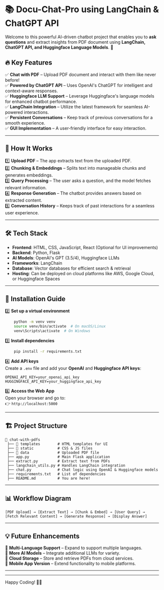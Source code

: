 # 📚 Docu-Chat-Pro using LangChain & ChatGPT API

Welcome to this powerful AI-driven chatbot project that enables you to **ask questions** and extract insights from PDF document using **LangChain, ChatGPT API, and Huggingface Language Models**. 🚀

## 🔥 Key Features
✅ **Chat with PDF** – Upload  PDF document and interact with them like never before!  
✅ **Powered by ChatGPT API** – Uses OpenAI's ChatGPT for intelligent and context-aware responses.  
✅ **Huggingface LLM Support** – Leverage Huggingface's language models for enhanced chatbot performance.  
✅ **LangChain Integration** – Utilize the latest framework for seamless AI-powered interactions.  
✅ **Persistent Conversations** – Keep track of previous conversations for a smooth experience.  
✅ **GUI Implementation** – A user-friendly interface for easy interaction.  

---

## 📌 How It Works
1️⃣ **Upload PDF** – The app extracts text from the uploaded PDF.  
2️⃣ **Chunking & Embeddings** – Splits text into manageable chunks and generates embeddings.  
3️⃣ **Query Processing** – The user asks a question, and the model fetches relevant information.  
4️⃣ **Response Generation** – The chatbot provides answers based on extracted content.  
5️⃣ **Conversation History** – Keeps track of past interactions for a seamless user experience.  

---

## 🛠 Tech Stack
- **Frontend**: HTML, CSS, JavaScript, React (Optional for UI improvements)
- **Backend**: Python, Flask
- **AI Models**: OpenAI's GPT (3.5/4), Huggingface LLMs
- **Frameworks**: LangChain
- **Database**: Vector databases for efficient search & retrieval
- **Hosting**: Can be deployed on cloud platforms like AWS, Google Cloud, or Huggingface Spaces

---

## 🚀 Installation Guide

2️⃣ **Set up a virtual environment**  
```bash
    python -m venv venv
    source venv/bin/activate  # On macOS/Linux
    venv\Scripts\activate  # On Windows
```

3️⃣ **Install dependencies**  
```bash
    pip install -r requirements.txt
```

4️⃣ **Add API keys**  
Create a `.env` file and add your **OpenAI** and **Huggingface API keys**:  
```
OPENAI_API_KEY=your_openai_api_key
HUGGINGFACE_API_KEY=your_huggingface_api_key
```



6️⃣ **Access the Web App**  
Open your browser and go to:  
👉 `http://localhost:5000`  

---

## 🏗 Project Structure
```
📂 chat-with-pdfs
 ├── 📂 templates        # HTML templates for UI
 ├── 📂 static           # CSS & JS files
 ├── 📂 data             # Uploaded PDF file
 ├── app.py             # Main Flask application
 ├── extract.py         # Extract text from PDFs
 ├── langchain_utils.py # Handles LangChain integration
 ├── chat.py            # Chat logic using OpenAI & Huggingface models
 ├── requirements.txt   # List of dependencies
 ├── README.md          # You are here!
```

---

## 📊 Workflow Diagram
```
[PDF Upload] → [Extract Text] → [Chunk & Embed] → [User Query] → [Fetch Relevant Content] → [Generate Response] → [Display Answer]
```

---

## 💡 Future Enhancements
🔹 **Multi-Language Support** – Expand to support multiple languages.  
🔹 **More AI Models** – Integrate additional LLMs for variety.  
🔹 **Cloud Storage** – Store and retrieve PDFs from cloud services.  
🔹 **Mobile App Version** – Extend functionality to mobile platforms.  

---

---

Happy Coding! 🚀💡

